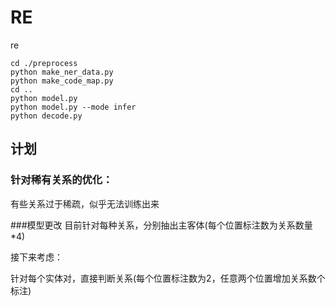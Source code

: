 # RE
re

```
cd ./preprocess
python make_ner_data.py
python make_code_map.py
cd ..
python model.py
python model.py --mode infer
python decode.py
```

## 计划

### 针对稀有关系的优化：
有些关系过于稀疏，似乎无法训练出来

###模型更改
目前针对每种关系，分别抽出主客体(每个位置标注数为关系数量*4)

接下来考虑：

针对每个实体对，直接判断关系(每个位置标注数为2，任意两个位置增加关系数个标注)
